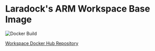 # Laradock's ARM Workspace Base Image

![Docker Build](https://github.com/Laraberries/workspace/workflows/Docker%20Build/badge.svg)

[Workspace Docker Hub Repository](https://hub.docker.com/r/laraberries/workspace)
